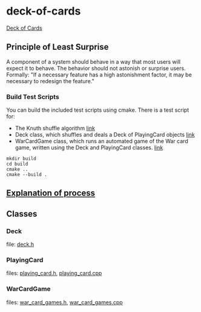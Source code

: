 # deck-of-cards
[Deck of Cards](Problem_Statement_Deck_of_Cards.pdf)

## Principle of Least Surprise
A component of a system should behave in a way that most users will expect it to behave.
The behavior should not astonish or surprise users.
Formally: "If a necessary feature has a high astonishment factor, it may be necessary to redesign the feature."

### Build Test Scripts
You can build the included test scripts using cmake. 
There is a test script for:
- The Knuth shuffle algorithm [link](test/knuth_shuffle_test.cpp)
- Deck class, which shuffles and deals a Deck of PlayingCard objects [link](test/shuffle_deal_test.cpp)
- WarCardGame class, which runs an automated game of the War card game, written using the Deck and PlayingCard classes. [link](test/war_card_game_test.cpp)
```
mkdir build
cd build
cmake ..
cmake --build .
```

## [Explanation of process](explanation.txt)

## Classes

### Deck
file: [deck.h](include/deck.h)

### PlayingCard
files: [playing_card.h](include/playing_card.h), [playing_card.cpp](src/playing_card.cpp)

### WarCardGame
files: [war_card_games.h](include/war_card_games.h), [war_card_games.cpp](src/war_card_games.cpp)
